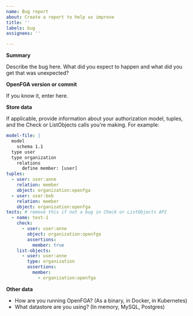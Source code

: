 ```yaml
---
name: Bug report
about: Create a report to help us improve
title: ''
labels: bug
assignees: ''

---
```


**Summary**

Describe the bug here. What did you expect to happen and what did you get that was unexpected?

**OpenFGA version or commit**

If you know it, enter here.

**Store data**

If applicable, provide information about your authorization model, tuples, and the Check or ListObjects calls you're making. For example:

```yaml
model-file: |
  model
    schema 1.1
  type user
  type organization
    relations
      define member: [user]
tuples:
  - user: user:anne
    relation: member
    object: organization:openfga
  - user: user:bob
    relation: member
    object: organization:openfga
tests: # remove this if not a bug in Check or ListObjects API
  - name: test-1
    check:
      - user: user:anne
        object: organization:openfga
        assertions:
          member: true
    list-objects:
      - user: user:anne
        type: organization
        assertions:
          member:
            - organization:openfga
```

**Other data**

- How are you running OpenFGA? (As a binary, in Docker, in Kubernetes)
- What datastore are you using? (In memory, MySQL, Postgres)
